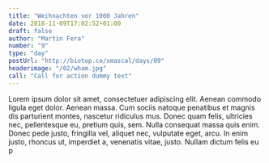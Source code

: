 ```yaml
---
title: "Weihnachten vor 1000 Jahren"
date: 2018-11-09T17:02:52+01:00
draft: false
author: "Martin Fera"
number: "9"
type: "day"
postUrl: "http://biotop.co/xmascal/days/09"
headerimage: "/02/wham.jpg"
call: "Call for action dummy text"
---
```

Lorem ipsum dolor sit amet, consectetuer adipiscing elit. Aenean commodo ligula eget dolor. Aenean massa. Cum sociis natoque penatibus et magnis dis parturient montes, nascetur ridiculus mus. Donec quam felis, ultricies nec, pellentesque eu, pretium quis, sem. Nulla consequat massa quis enim. Donec pede justo, fringilla vel, aliquet nec, vulputate eget, arcu. In enim justo, rhoncus ut, imperdiet a, venenatis vitae, justo. Nullam dictum felis eu p
